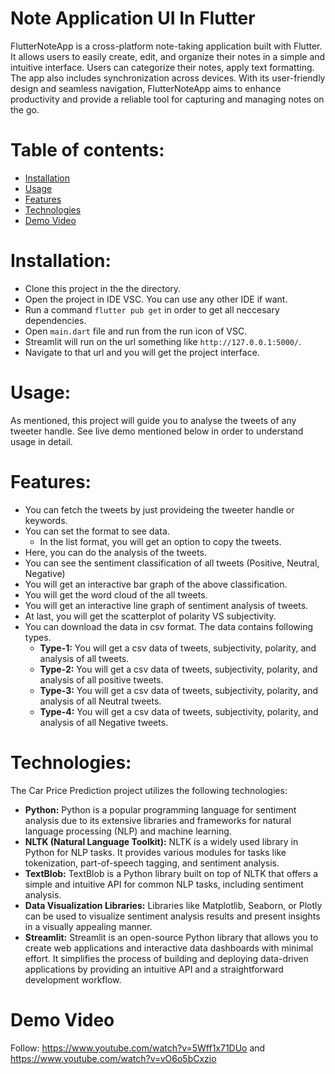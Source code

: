 # Note Application UI In Flutter

FlutterNoteApp is a cross-platform note-taking application built with Flutter. It allows users to easily create, edit, and organize their notes in a simple and intuitive interface. Users can categorize their notes, apply text formatting. The app also includes synchronization across devices. With its user-friendly design and seamless navigation, FlutterNoteApp aims to enhance productivity and provide a reliable tool for capturing and managing notes on the go.

# Table of contents:

- [Installation](#install)
- [Usage](#use)
- [Features](#features)
- [Technologies](#tech)
- [Demo Video](#video)


<a id="install">
  
  # Installation:
  
  - Clone this project in the the directory.
  - Open the project in IDE VSC. You can use any other IDE if want.
  - Run a command `flutter pub get` in order to get all neccesary dependencies.
  - Open `main.dart` file and run from the run icon of VSC.
  - Streamlit will run on the url something like `http://127.0.0.1:5000/`.
  - Navigate to that url and you will get the project interface.
  
<a id="use">
  
  # Usage:
  
  As mentioned, this project will guide you to analyse the tweets of any tweeter handle. See live demo mentioned below in order to understand usage in detail.

<a id="features">
  
  # Features:
  
  - You can fetch the tweets by just provideing the tweeter handle or keywords.
  - You can set the format to see data.
      - In the list format, you will get an option to copy the tweets.
  - Here, you can do the analysis of the tweets.
  - You can see the sentiment classification of all tweets (Positive, Neutral, Negative)
  - You will get an interactive bar graph of the above classification.
  - You will get the word cloud of the all tweets.
  - You will get an interactive line graph of sentiment analysis of tweets.
  - At last, you will get the scatterplot of polarity VS subjectivity.
  - You can download the data in csv format. The data contains following types.
      - **Type-1:** You will get a csv data of tweets, subjectivity, polarity, and analysis of all tweets.
      - **Type-2:** You will get a csv data of tweets, subjectivity, polarity, and analysis of all positive tweets.
      - **Type-3:** You will get a csv data of tweets, subjectivity, polarity, and analysis of all Neutral tweets.
      - **Type-4:** You will get a csv data of tweets, subjectivity, polarity, and analysis of all Negative tweets.

<a id="tech">
  
  # Technologies:
  
  The Car Price Prediction project utilizes the following technologies: 
  - **Python:** Python is a popular programming language for sentiment analysis due to its extensive libraries and frameworks for natural language processing (NLP) and machine learning.
  - **NLTK (Natural Language Toolkit):** NLTK is a widely used library in Python for NLP tasks. It provides various modules for tasks like tokenization, part-of-speech tagging, and sentiment analysis.
  - **TextBlob:** TextBlob is a Python library built on top of NLTK that offers a simple and intuitive API for common NLP tasks, including sentiment analysis.
  - **Data Visualization Libraries:** Libraries like Matplotlib, Seaborn, or Plotly can be used to visualize sentiment analysis results and present insights in a visually appealing manner.
  - **Streamlit:** Streamlit is an open-source Python library that allows you to create web applications and interactive data dashboards with minimal effort. It simplifies the process of building and deploying data-driven applications by providing an intuitive API and a straightforward development workflow.

<a id="video">
  
  # Demo Video
  
  Follow: https://www.youtube.com/watch?v=5Wff1x71DUo and https://www.youtube.com/watch?v=vO6o5bCxzio

